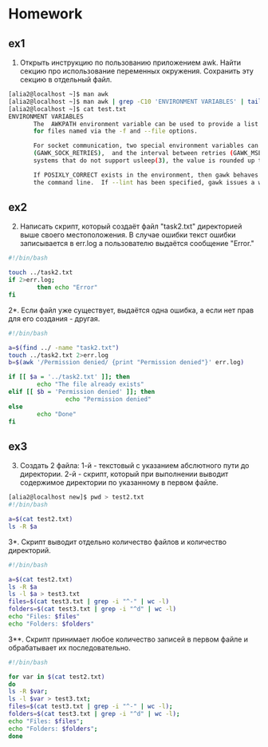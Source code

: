 # Homework

## ex1

1. Открыть инструкцию по пользованию приложением awk. Найти секцию про использование переменных окружения. Сохранить эту секцию в отдельный файл.

```bash
[alia2@localhost ~]$ man awk
[alia2@localhost ~]$ man awk | grep -C10 'ENVIRONMENT VARIABLES' | tail -11 > test.txt
[alia2@localhost ~]$ cat test.txt
ENVIRONMENT VARIABLES
       The  AWKPATH environment variable can be used to provide a list of directories that gawk searches when looking
       for files named via the -f and --file options.

       For socket communication, two special environment variables can be used  to  control  the  number  of  retries
       (GAWK_SOCK_RETRIES),  and the interval between retries (GAWK_MSEC_SLEEP).  The interval is in milliseconds. On
       systems that do not support usleep(3), the value is rounded up to an integral number of seconds.

       If POSIXLY_CORRECT exists in the environment, then gawk behaves exactly as if --posix had  been  specified  on
       the command line.  If --lint has been specified, gawk issues a warning message to this effect.

```

## ex2

2. Написать скрипт, который создаёт файл "task2.txt" директорией выше своего местоположения. В случае ошибки текст ошибки записывается в err.log а пользователю выдаётся сообщение "Error."

```bash
#!/bin/bash

touch ../task2.txt
if 2>err.log;
        then echo "Error"
fi
```

2*. Если файл уже существует, выдаётся одна ошибка, а если нет прав для его создания - другая.

```bash
#!/bin/bash

a=$(find ../ -name "task2.txt")
touch ../task2.txt 2>err.log
b=$(awk '/Permission denied/ {print "Permission denied"}' err.log)

if [[ $a = '../task2.txt' ]]; then
        echo "The file already exists"
elif [[ $b = 'Permission denied' ]]; then
                echo "Permission denied"
else
        echo "Done"
fi
```

## ex3

3. Создать 2 файла: 1-й - текстовый с указанием абслютного пути до директории. 2-й - скрипт, который при выполнении выводит содержимое директории по указанному в первом файле.

```bash
[alia2@localhost new]$ pwd > test2.txt
#!/bin/bash

a=$(cat test2.txt)
ls -R $a 
```

3*. Скрипт выводит отдельно количество файлов и количество директорий.

```bash
#!/bin/bash

a=$(cat test2.txt)
ls -R $a
ls -l $a > test3.txt
files=$(cat test3.txt | grep -i "^-" | wc -l)
folders=$(cat test3.txt | grep -i "^d" | wc -l)
echo "Files: $files"
echo "Folders: $folders"
```

3**. Скрипт принимает любое количество записей в первом файле и обрабатывает их последовательно.

```bash
#!/bin/bash

for var in $(cat test2.txt)
do
ls -R $var;
ls -l $var > test3.txt;
files=$(cat test3.txt | grep -i "^-" | wc -l);
folders=$(cat test3.txt | grep -i "^d" | wc -l);
echo "Files: $files";
echo "Folders: $folders";
done
```

